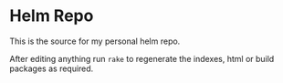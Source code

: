 # Helm Repo

This is the source for my personal helm repo.

After editing anything run `rake` to regenerate the indexes, html or build packages as required.
